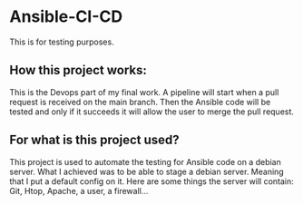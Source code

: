 # Ansible-CI-CD
This is for testing purposes.

## How this project works:
This is the Devops part of my final work. A pipeline will start when a pull request is received on the main branch. Then the Ansible code will be tested and only if it succeeds it will allow the user to merge the pull request.

## For what is this project used?
This project is used to automate the testing for Ansible code on a debian server. What I achieved was to be able to stage a debian server. Meaning that I put a default config on it. Here are some things the server will contain: Git, Htop, Apache, a user, a firewall...

